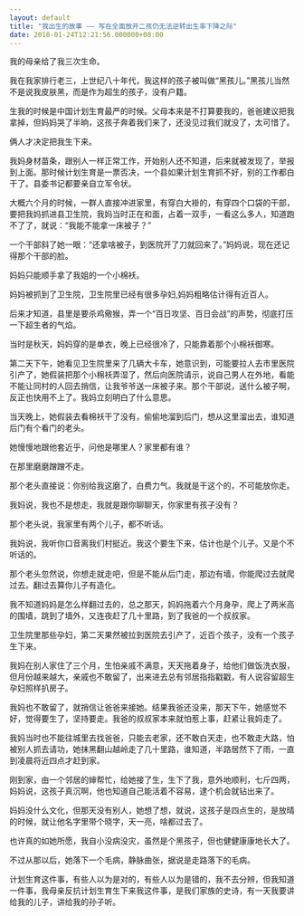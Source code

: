 ```yaml
---
layout: default
title: "我出生的故事 —— 写在全面放开二孩仍无法逆转出生率下降之际"
date: 2018-01-24T12:21:56.000000+08:00
---
```


我的母亲给了我三次生命。

我在我家排行老三，上世纪八十年代，我这样的孩子被叫做“黑孩儿。”黑孩儿当然不是说我皮肤黑，而是作为超生的孩子，没有户籍。

生我的时候是中国计划生育最严的时候。父母本来是不打算要我的，爸爸建议把我拿掉，但妈妈哭了半晌，这孩子奔着我们来了，还没见过我们就没了，太可惜了。

俩人才决定把我生下来。

我妈身材苗条，跟别人一样正常工作，开始别人还不知道，后来就被发现了，举报到上面。那时候计划生育是一票否决，一个县如果计划生育抓不好，别的工作都白干了。县委书记都要亲自立军令状。

大概六个月的时候，一群人直接冲进家里，有穿白大褂的，有穿四个口袋的干部，要把我妈抓进县卫生院，我妈当时正在和面，占着一双手，一看这么多人，知道跑不了了，就说：“我能不能拿一床被子？”

一个干部斜了她一眼：“还拿啥被子，到医院开了刀就回来了。”妈妈说，现在还记得那个干部的脸。

妈妈只能顺手拿了我姐的一个小棉袄。

妈妈被抓到了卫生院，卫生院里已经有很多孕妇,妈妈粗略估计得有近百人。

后来才知道，县里是要杀鸡儆猴，弄一个“百日攻坚、百日会战”的声势，彻底打压一下超生者的气焰。

当时是秋天，妈妈穿的是单衣，晚上已经很冷了，只能靠着那个小棉袄御寒。

第二天下午，她看见卫生院里来了几辆大卡车，她意识到，可能要拉人去市里医院引产了，她假装把那个小棉袄弄湿了，然后向医院请示，说自己男人在外地，看能不能让同村的人回去捎信，让我爷爷送一床被子来。那个干部说，送什么被子啊，反正也快用不上了。我妈立刻明白了什么意思。

当天晚上，她假装去看棉袄干了没有，偷偷地溜到后门，想从这里溜出去，谁知道后门有个看门的老头。

她慢慢地跟他套近乎，问他是哪里人？家里都有谁？

在那里磨磨蹭蹭不走。

那个老头直接说：你别给我这磨了，白费力气。我就是干这个的，不可能放你走。

我妈说，我也不是想走，我就是跟你聊聊天，你家里有孩子没有？

那个老头说，我家里有两个儿子，都不听话。

我妈说，我听你口音离我们村挺近。我这个要生下来，估计也是个儿子。又是个不听话的。

那个老头忽然说，你想走就走吧，但是不能从后门走，那边有墙，你能爬过去就爬过去。翻过去算你儿子有造化。

我不知道妈妈是怎么样翻过去的，总之那天，妈妈拖着六个月身孕，爬上了两米高的围墙，跳到了墙外，又连夜赶了几十里路，到了我爸的一个叔叔家。

卫生院里那些孕妇，第二天果然被拉到医院去引产了，近百个孩子，没有一个孩子生下来。

我妈在别人家住了三个月，生怕亲戚不满意，天天拖着身子，给他们做饭洗衣服，但月份越来越大，亲戚也不敢留了，出来进去总有邻居指指戳戳，有人说容留超生孕妇照样扒房子。

我妈也不敢留了，就捎信让爸爸来接她。结果我爸还没来，那天下午，她感觉不好，觉得要生了，坚持要走。我爸的叔叔家本来就怕惹上事，赶紧让我妈走了。

我妈当时也不能往城里去找爸爸，只能去老家，还不敢白天走，也不敢走大路，怕被别人抓去请功，她抹黑翻山越岭走了几十里路，谁知道，半路居然下了雨，一直到凌晨将近四点才赶到家。

刚到家，由一个邻居的婶帮忙，给她接了生，生下了我，意外地顺利，七斤四两，妈妈说，这孩子真沉啊，他也知道自己能活着不容易，逮个机会就钻出来了。

妈妈没什么文化，但那天没有别人，她想了想，就说，这孩子是四点生的，是放晴的时候，就让他名字里带个晓字，天一亮，啥都过去了。

也许真的如她所愿，我自小没病没灾，虽然是个黑孩子，但也健健康康地长大了。

不过从那以后，她落下一个毛病，静脉曲张，据说是走路落下的毛病。

计划生育这件事，有些人以为是对的，有些人以为是错的，我不去分辨，但我知道一件事，我母亲反抗计划生育生下来我这件事，是我们家族的史诗，有一天我要讲给我的儿子，讲给我的孙子听。

